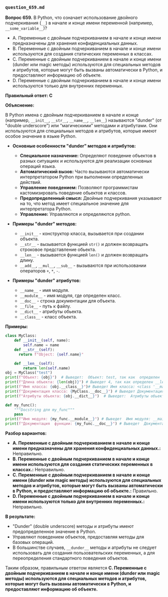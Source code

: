 ### `question_659.md`

**Вопрос 659.** В Python, что означает использование двойного подчеркивания (`__`) в начале и конце имени переменной (например, `__some_variable__`)?

-   A.  Переменные с двойным подчеркиванием в начале и конце имени предназначены для хранения конфиденциальных данных.
-   B.  Переменные с двойным подчеркиванием в начале и конце имени используются для создания статических переменных в классах.
-   C.  Переменные с двойным подчеркиванием в начале и конце имени (dunder или magic методы) используются для специальных методов и атрибутов, которые могут быть вызваны автоматически в Python, и предоставляют информацию об объекте.
-   D.  Переменные с двойным подчеркиванием в начале и конце имени используются только для внутренних переменных.

**Правильный ответ: C**

**Объяснение:**

В Python имена с двойным подчеркиванием в начале и конце (например, `__init__`, `__str__`, `__name__`, `__len__`) называются "dunder" (от "double underscore") или "магическими" методами и атрибутами. Они используются для специальных методов и атрибутов, которые имеют особое значение в языке Python.

*   **Основные особенности "dunder" методов и атрибутов:**
    *   **Специальное назначение:**  Определяют поведение объектов в разных ситуациях и используются для реализации основных операций языка.
    *   **Автоматический вызов:**  Часто вызываются автоматически интерпретатором Python при выполнении определенных действий.
    *  **Управление поведением:**  Позволяют программистам кастомизировать поведение обьектов и классов.
    *   **Предопределенный смысл:** Двойные подчеркивания указывают на то, что метод имеет специальное значение для интерпретатора Python.
    *  **Управление:** Управляются и определяются python.

*   **Примеры "dunder" методов:**
    *  `__init__` - конструктор класса, вызывается при создании объекта.
    *   `__str__` - вызывается функцией `str()` и должен возвращать строковое представление обьекта.
    *   `__len__` - вызывается функцией `len()` и должен возвращать длину.
    *   `__add__`, `__mul__`, `__sub__` - вызываются при использовании операторов `+`, `*`, `-`.
*   **Примеры "dunder" атрибутов:**
    *   `__name__` - имя модуля.
    *   `__module__` -  имя модуля, где определен класс.
    *   `__doc__` - строка документации для объекта.
    *  `__file__` - путь к файлу.
    *  `__dict__` - атрибуты обьекта.
    *  `__class__` - класс объекта.

**Примеры:**
```python
class MyClass:
    def __init__(self, name):
        self.name = name
    def __str__(self):
      return f"Object: {self.name}"

    def __len__(self):
        return len(self.name)
obj = MyClass("test")
print(f"Объект: {obj}")  # Выведет:  Объект: test, так как  определен  __str__
print(f"Длина объекта: {len(obj)}") # Выведет 4, так как определен __len__
print(f"Имя класса: {obj.__class__}")# Выведет Имя класса: <class '__main__.MyClass'>
print(f"Документация класса: {MyClass.__doc__}") # Выведет Документация класса: None
print(f"Атрибуты обьекта: {obj.__dict__}")  # Выведет:  Атрибуты обьекта: {'name': 'test'}

def my_func():
    """Docstring для my_func"""
    pass
print(f"Имя модуля: {my_func.__module__}") # Выведет  Имя модуля: __main__
print(f"Документация  функции: {my_func.__doc__}") # Выведет  Документация  функции: Docstring для my_func
```
**Разбор вариантов:**
*  **A. Переменные с двойным подчеркиванием в начале и конце имени предназначены для хранения конфиденциальных данных.:** Неправильно.
*   **B. Переменные с двойным подчеркиванием в начале и конце имени используются для создания статических переменных в классах.:** Неправильно.
*   **C. Переменные с двойным подчеркиванием в начале и конце имени (dunder или magic методы) используются для специальных методов и атрибутов, которые могут быть вызваны автоматически в Python, и предоставляют информацию об объекте.:** Правильно.
*   **D. Переменные с двойным подчеркиванием в начале и конце имени используются только для внутренних переменных.:** Неправильно.

**В результате:**
*   "Dunder" (double underscore) методы и атрибуты имеют предопределенное значение в Python.
*   Управляют поведением объектов, предоставляя методы для базовых операций.
*  В большинстве случаев, `__dunder__` методы и атрибуты не следует использовать для создания пользовательских переменных, а для переопределения стандартного поведения объектов.

Таким образом, правильным ответом является **C. Переменные с двойным подчеркиванием в начале и конце имени (dunder или magic методы) используются для специальных методов и атрибутов, которые могут быть вызваны автоматически в Python, и предоставляют информацию об объекте.**
